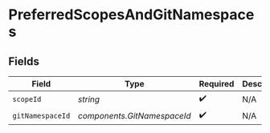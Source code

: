# PreferredScopesAndGitNamespaces


## Fields

| Field                       | Type                        | Required                    | Description                 |
| --------------------------- | --------------------------- | --------------------------- | --------------------------- |
| `scopeId`                   | *string*                    | :heavy_check_mark:          | N/A                         |
| `gitNamespaceId`            | *components.GitNamespaceId* | :heavy_check_mark:          | N/A                         |